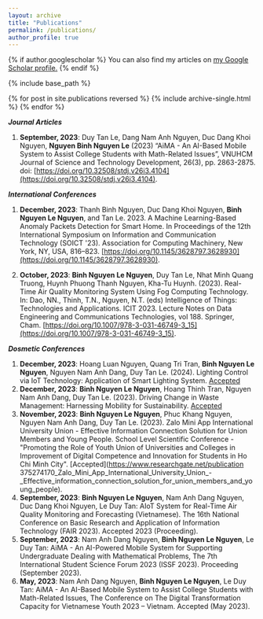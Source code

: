 ```yaml
---
layout: archive
title: "Publications"
permalink: /publications/
author_profile: true
---
```


<!-- {% if author.googlescholar %}
  You can also find my articles on <u><a href="https://scholar.google.com/citations?user=xEmA2LIAAAAJ&hl=vi&oi=sra">my Google Scholar profile</a>.</u>
{% endif %}

{% include base_path %} -->

{% if author.googlescholar %}
  You can also find my articles on <u><a href="https://scholar.google.com/citations?user=xEmA2LIAAAAJ">my Google Scholar profile</a>.</u>
{% endif %}

{% include base_path %}

{% for post in site.publications reversed %}
  {% include archive-single.html %}
{% endfor %}

***Journal Articles***
1. **September, 2023**: Duy Tan Le, Dang Nam Anh Nguyen, Duc Dang Khoi Nguyen, **Nguyen Binh Nguyen Le** (2023) “AiMA - An AI-Based Mobile System to Assist College Students with Math-Related Issues”, VNUHCM Journal of Science and Technology Development, 26(3), pp. 2863-2875. doi: [https://doi.org/10.32508/stdj.v26i3.4104](https://doi.org/10.32508/stdj.v26i3.4104).

***International Conferences***
1. **December, 2023**: Thanh Binh Nguyen, Duc Dang Khoi Nguyen, **Binh Nguyen Le Nguyen**, and Tan Le. 2023. A Machine Learning-Based Anomaly Packets Detection for Smart Home. In Proceedings of the 12th International Symposium on Information and Communication Technology (SOICT '23). Association for Computing Machinery, New York, NY, USA, 816–823. [https://doi.org/10.1145/3628797.3628930](https://doi.org/10.1145/3628797.3628930).

2. **October, 2023**: **Binh Nguyen Le Nguyen**, Duy Tan Le, Nhat Minh Quang Truong, Huynh Phuong Thanh Nguyen, Kha-Tu Huynh. (2023). Real-Time Air Quality Monitoring System Using Fog Computing Technology. In: Dao, NN., Thinh, T.N., Nguyen, N.T. (eds) Intelligence of Things: Technologies and Applications. ICIT 2023. Lecture Notes on Data Engineering and Communications Technologies, vol 188. Springer, Cham. [https://doi.org/10.1007/978-3-031-46749-3_15](https://doi.org/10.1007/978-3-031-46749-3_15).

***Dosmetic Conferences***

1. **December, 2023**: Hoang Luan Nguyen, Quang Tri Tran, **Binh Nguyen Le Nguyen**, Nguyen Nam Anh Dang, Duy Tan Le. (2024). Lighting Control via IoT Technology: Application of Smart Lighting System. [Accepted](https://www.researchgate.net/publication/377362286_Lighting_Control_via_IoT_Technology_Application_of_Smart_Lighting_System)
2. **December, 2023**: **Binh Nguyen Le Nguyen**, Hoang Thinh Tran, Nguyen Nam Anh Dang, Duy Tan Le. (2023). Driving Change in Waste Management: Harnessing Mobility for Sustainability. [Accepted](https://www.researchgate.net/publication/375274862_Driving_Change_in_Waste_Management_Harnessing_Mobility_for_Sustainability)
3. **November, 2023**: **Binh Nguyen Le Nguyen**, Phuc Khang Nguyen, Nguyen Nam Anh Dang, Duy Tan Le. (2023). Zalo Mini App International University Union - Effective Information Connection Solution for Union Members and Young People. School Level Scientific Conference - "Promoting the Role of Youth Union of Universities and Colleges in Improvement of Digital Competence and Innovation for Students in Ho Chi Minh City". [Accepted](https://www.researchgate.net/publication 375274170_Zalo_Mini_App_International_University_Union_-_Effective_information_connection_solution_for_union_members_and_young_people).
4. **September, 2023**: **Binh Nguyen Le Nguyen**, Nam Anh Dang Nguyen, Duc Dang Khoi Nguyen, Le Duy Tan: AIoT System for Real-Time Air Quality Monitoring and Forecasting (Vietnamese). The 16th National Conference on Basic Research and Application of Information Technology (FAIR 2023). Accepted 2023 (Proceeding).
5. **September, 2023**: Nam Anh Dang Nguyen, **Binh Nguyen Le Nguyen**, Le Duy Tan: AiMA - An AI-Powered Mobile System for Supporting Undergraduate Dealing with Mathematical Problems, The 7th International Student Science Forum 2023 (ISSF 2023). Proceeding (September 2023).
6. **May, 2023**: Nam Anh Dang Nguyen, **Binh Nguyen Le Nguyen**, Le Duy Tan: AiMA - An AI-Based Mobile System to Assist College Students with Math-Related Issues, The Conference on The Digital Transformation Capacity for Vietnamese Youth 2023 – Vietnam. Accepted (May 2023).



